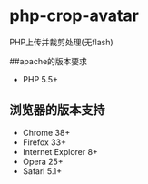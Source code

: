 # php-crop-avatar
PHP上传并裁剪处理(无flash)




##apache的版本要求

- PHP 5.5+


## 浏览器的版本支持

- Chrome 38+
- Firefox 33+
- Internet Explorer 8+
- Opera 25+
- Safari 5.1+
